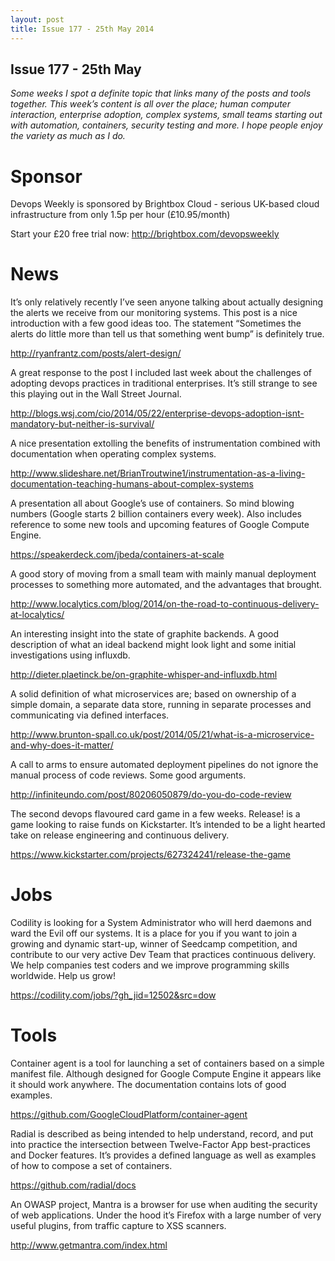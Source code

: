 ```yaml
---
layout: post
title: Issue 177 - 25th May 2014
---
```


## Issue 177 - 25th May

_Some weeks I spot a definite topic that links many of the posts and tools together. This week’s content is all over the place; human computer interaction, enterprise adoption, complex systems, small teams starting out with automation, containers, security testing and more. I hope people enjoy the variety as much as I do._


Sponsor
======

Devops Weekly is sponsored by Brightbox Cloud - serious UK-based cloud infrastructure from only 1.5p per hour (£10.95/month)

Start your £20 free trial now: http://brightbox.com/devopsweekly


News
====

It’s only relatively recently I’ve seen anyone talking about actually designing the alerts we receive from our monitoring systems. This post is a nice introduction with a few good ideas too. The statement “Sometimes the alerts do little more than tell us that something went bump” is definitely true.

http://ryanfrantz.com/posts/alert-design/


A great response to the post I included last week about the challenges of adopting devops practices in traditional enterprises. It’s still strange to see this playing out in the Wall Street Journal.

http://blogs.wsj.com/cio/2014/05/22/enterprise-devops-adoption-isnt-mandatory-but-neither-is-survival/


A nice presentation extolling the benefits of instrumentation combined with documentation when operating complex systems.

http://www.slideshare.net/BrianTroutwine1/instrumentation-as-a-living-documentation-teaching-humans-about-complex-systems


A presentation all about Google’s use of containers. So mind blowing numbers (Google starts 2 billion containers every week). Also includes reference to some new tools and upcoming features of Google Compute Engine.

https://speakerdeck.com/jbeda/containers-at-scale


A good story of moving from a small team with mainly manual deployment processes to something more automated, and the advantages that brought.

http://www.localytics.com/blog/2014/on-the-road-to-continuous-delivery-at-localytics/


An interesting insight into the state of graphite backends. A good description of what an ideal backend might look light and some initial investigations using influxdb.

http://dieter.plaetinck.be/on-graphite-whisper-and-influxdb.html


A solid definition of what microservices are; based on ownership of a simple domain, a separate data store, running in separate processes and communicating via defined interfaces.

http://www.brunton-spall.co.uk/post/2014/05/21/what-is-a-microservice-and-why-does-it-matter/


A call to arms to ensure automated deployment pipelines do not ignore the manual process of code reviews. Some good arguments.

http://infiniteundo.com/post/80206050879/do-you-do-code-review


The second devops flavoured card game in a few weeks. Release! is a game looking to raise funds on Kickstarter. It’s intended to be a light hearted take on release engineering and continuous delivery.

https://www.kickstarter.com/projects/627324241/release-the-game



Jobs
====

Codility is looking for a System Administrator who will herd daemons and ward the Evil off our systems. It is a place for you if you want to join a growing and dynamic start-up, winner of Seedcamp competition, and contribute to our very active Dev Team that practices continuous delivery. We help companies test coders and we improve programming skills worldwide. Help us grow!

https://codility.com/jobs/?gh_jid=12502&src=dow



Tools
====

Container agent is a tool for launching a set of containers based on a simple manifest file. Although designed for Google Compute Engine it appears like it should work anywhere. The documentation contains lots of good examples.

https://github.com/GoogleCloudPlatform/container-agent


Radial is described as being intended to help understand, record, and put into practice the intersection between Twelve-Factor App best-practices and Docker features. It’s provides a defined language as well as examples of how to compose a set of containers.

https://github.com/radial/docs


An OWASP project, Mantra is a browser for use when auditing the security of web applications. Under the hood it’s Firefox with a large number of very useful plugins, from traffic capture to XSS scanners.

http://www.getmantra.com/index.html
